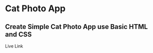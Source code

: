 <h1>Cat Photo App</h1>
<h2>Create Simple Cat Photo App use Basic HTML and CSS </h2>
<p>Live Link <a href =""></a></p>
